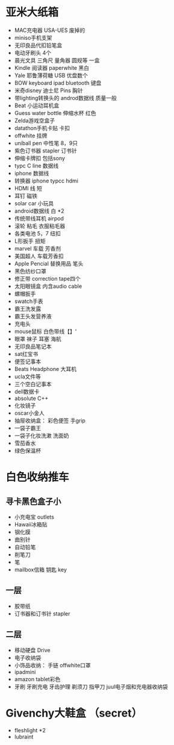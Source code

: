 # 亚米大纸箱

- MAC充电器 USA-UES 废掉的
- miniso手机支架
- 无印良品代扣铅笔盒
- 电动牙刷头 4个
- 晨光文具 三角尺 量角器 圆规等 一盒
- Kindle 阅读器 paperwhite 黑白
- Yale 耶鲁薄荷糖 USB 优盘数个
- BOW keyboard ipad bluetooth 键盘 
- 米奇disney 迪士尼 Pins 胸针
- 带lighting转换头的 androd数据线 质量一般
- Beat 小运动耳机盒 
- Guess water bottle 伸缩水杯 红色
- Zelda游戏空盒子
- datathon手机卡贴 卡扣
- offwhite 挂牌
- uniball pen 中性笔 8，9只
- 紫色订书器 stapler 订书针 
- 伸缩卡牌扣 包括sony 
- typc C line 数据线 
- iphone 数据线
- 转换器 iphone typcc hdmi
- HDMI 线 短
- 耳钉 磁铁
- solar car 小玩具
- android数据线 白 *2
- 传统带线耳机 airpod
- 滚轮 粘毛 衣服粘毛器
- 各类电池 5，7 纽扣
- L形扳手 扭矩
- marvel 车载 芳香剂 
- 美国超人 车载芳香扣
- Apple Pencial 替换用品 笔头
- 黑色纺纱口罩
- 修正带 correction tape四个
- 太阳眼镜盒 内含audio cable 
- 螺帽扳手
- swatch手表
- 霸王洗发露
- 霸王头发营养液
- 充电头
- mouse鼠标 白色带线【】‘
- 眼罩 袜子 耳塞 海航
- 无印良品笔记本
- sat红宝书
- 便签记事本
- Beats Headphone 大耳机
- ucla文件等
- 三个空白记事本
- dell数据卡
- absolute C++
- 化妆镜子
- oscar小金人
- 抽屉收纳盒： 彩色便签 手grip
- 一袋子霸王
- 一袋子化妆洗漱 洗面奶
- 雪茄香水
- 绿色保温杯


# 白色收纳推车
## 寻卡黑色盒子小
- 小充电宝 outlets
- Hawaii冰箱贴
- 钢化膜
- 曲别针
- 自动铅笔
- 削笔刀
- 笔
- mailbox信箱 钥匙 key
## 一层
- 胶带纸
- 订书器和订书针 stapler



## 二层
- 移动硬盘 Drive 
- 电子收纳袋
- 小饰品收纳： 手链 offwhite口罩
- ipadmini 
- amazon tablet彩色
- 牙刷 牙刷充电 牙齿护理 剃须刀 指甲刀 juul电子烟和充电器收纳袋





















# Givenchy大鞋盒 （secret）
- fleshlight *2 
- lubraint



